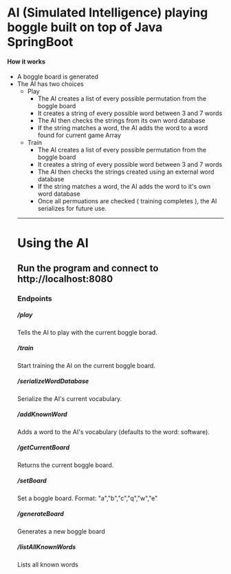
<h1> AI (Simulated Intelligence) playing boggle built on top of Java SpringBoot </h1>


<h4> How it works </h4>
<ul> 
  <li> A boggle board is generated </li>
  <li> The AI has two choices 
    <ul> 
      <li> 
        Play 
        <ul> 
          <li> The AI creates a list of every possible permutation from the boggle board </li>
          <li> It creates a string of every possible word between 3 and 7 words </li>
          <li> The AI then checks the strings from its own word database </li>
          <li> If the string matches a word, the AI adds the word to a word found for current game Array </li>
        </ul>
      </li>
      <li> 
        Train 
        <ul> 
          <li> The AI creates a list of every possible permutation from the boggle board </li>
          <li> It creates a string of every possible word between 3 and 7 words </li>
          <li> The AI then checks the strings created using an external word database </li>
          <li> If the string matches a word, the AI adds the word to it's own word database </li>
          <li> Once all permuations are checked ( training completes ), the AI serializes for future use. </li>
        </ul>
      </li>
    </ul>
  </li>

<hr> 

<h1> Using the AI </h2>
<h2> Run the program and connect to http://localhost:8080 </h2>
<h3> Endpoints </h3>
<h5> /play </h5>
  <p> Tells the AI to play with the current boggle borad. </p>
<h5> /train </h5>
  <p> Start training the AI on the current boggle board. </p>
<h5> /serializeWordDatabase </h5>
  <p> Serialize the AI's current vocabulary. </p>
<h5> /addKnownWord </h5>
  <p> Adds a word to the AI's vocabulary (defaults to the word: software). </p>
<h5> /getCurrentBoard </h5>
  <p> Returns the current boggle board. </p>
<h5> /setBoard </h5>
  <p> Set a boggle board. Format: "a","b","c","q","w","e" </p>
<h5> /generateBoard </h5>
  <p> Generates a new boggle board </p>
<h5> /listAllKnownWords </h5>
  <p> Lists all known words </p>
 
 

